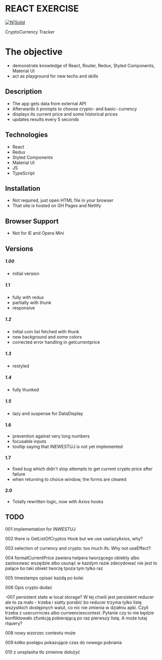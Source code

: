 # REACT EXERCISE

[![N|Solid](https://cldup.com/dTxpPi9lDf.thumb.png)](https://nodesource.com/products/nsolid)

CryptoCurrency Tracker

# The objective

-   demonstrate knowledge of React, Router, Redux, Styled Components, Material UI
-   act as playground for new techs and skills

## Description

-   The app gets data from external API
-   Afterwards it prompts to choose crypto- and basic- currency
-   displays its current price and some historical prices
-   updates results every 5 seconds

## Technologies

-   React
-   Redux
-   Styled Components
-   Material UI
-   JS
-   TypeScript

## Installation

-   Not required, just open HTML file in your browser
-   That site is hosted on GH Pages and Netlify

## Browser Support

-   Not for IE and Opera Mini

## Versions

##### 1.00

-   initial version

##### 1.1

-   fully with redux
-   partially with thunk
-   responsive

##### 1.2

-   initial coin list fetched with thunk
-   new background and some colors
-   corrected error handling in getcurrentprice

##### 1.3

-   restyled

##### 1.4

-   fully thunked

##### 1.5

-   lazy and suspense for DataDisplay

#### 1.6

-   prevention against very long numbers
-   focusable inputs
-   tooltip saying that INEWESTUJ is not yet implemented

#### 1.7

-   fixed bug which didn't stop attempts to get current crypto price after failure
-   when returning to choice window, the forms are cleared

#### 2.0

-   Totally rewritten logic, now with Axios hooks

## TODO

001 implementation for INWESTUJ

002 there is GetListOfCryptos Hook but we use uselazyAxios, why?

003 selection of currency and crypto: too much ifs. Why not useEffect?

004 formatCurrentPrice zawiera helpera tworzącego obiekty albo zastosowac wszędzie albo usunąć w każdym razie
zdecydować nie jest to palące bo taki obiekt tworzę tpoza tym tylko raz

005 timestamps opisać każdą po kolei

006 Opis crypto dodać

-007 persistent state w local storage? W tej chwili jest persistent reducer ale to za mało - trzeba i siatty
porobić bo reducer trzyma tylko listę wszystkich dostępnych walut, co nic nie zmienia w działniu apki. Czyli
trzeba z usecurrncies albo curreenciescontext. Pytanie czy to nie będzie konfliktowało zfunkcją pobierającą po
raz pierwszy listę. A może tutaj rtquery?

008 nowy wzorzec contextu może

009 kółko postępu pokazujące czas do nowego pobrania

010 z unsplasha tło zmienne dołożyć
